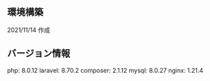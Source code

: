 ## 環境構築
2021/11/14 作成<br>

## バージョン情報
php: 8.0.12
laravel: 8.70.2
composer: 2.1.12
mysql: 8.0.27
nginx: 1.21.4